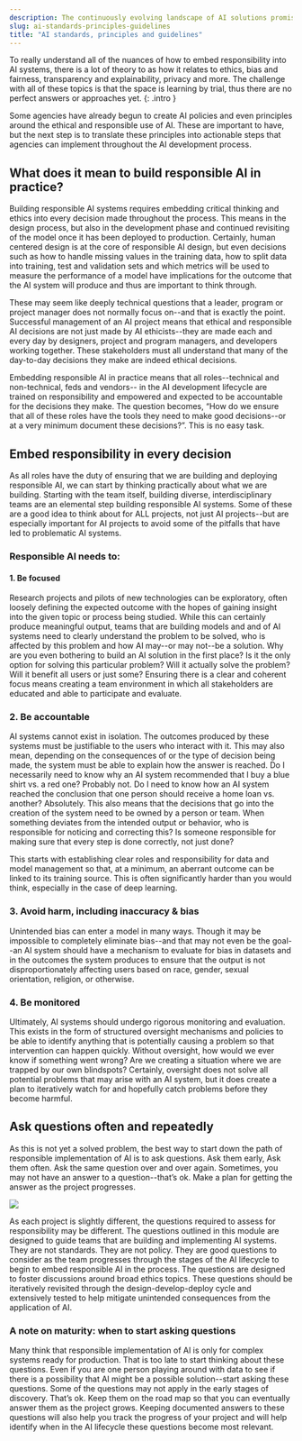 ```yaml
---
description: The continuously evolving landscape of AI solutions promises to fundamentally change the way that businesses, governments, and society as a whole interact with and impact the world around us. While some of the promises of change may be years or even decades away, the technological possibilities represent exciting opportunities. As AI continues to evolve, AI practitioners must carefully consider the impact of AI on the people who interact with it and are affected by it. 
slug: ai-standards-principles-guidelines
title: "AI standards, principles and guidelines"
---
```


To really understand all of the nuances of how to embed responsibility into AI systems, there is a lot of theory to as how it relates to ethics, bias and fairness, transparency and explainability, privacy and more. The challenge with all of these topics is that the space is learning by trial, thus there are no perfect answers or approaches yet. 
{: .intro }

Some agencies have already begun to create AI policies and even principles around the ethical and responsible use of AI. These are important to have, but the next step is to translate these principles into actionable steps that agencies can implement throughout the AI development process.

## What does it mean to build responsible AI in practice?
Building responsible AI systems requires embedding critical thinking and ethics into every decision made throughout the process. This means in the design process, but also in the development phase and continued revisiting of the model once it has been deployed to production. Certainly, human centered design is at the core of responsible AI design, but even decisions such as how to handle missing values in the training data, how to split data into training, test and validation sets and which metrics will be used to measure the performance of a model have implications for the outcome that the AI system will produce and thus are important to think through. 

These may seem like deeply technical questions that a leader, program or project manager does not normally focus on--and that is exactly the point. Successful management of an AI project means that ethical and responsible AI decisions are not just made by AI ethicists--they are made each and every day by designers, project and program managers, and developers working together. These stakeholders must all understand that many of the day-to-day decisions they make are indeed ethical decisions.

Embedding responsible AI in practice means that all roles--technical and non-technical, feds and vendors-- in the AI development lifecycle are trained on responsibility and empowered and expected to be accountable for the decisions they make. The question becomes, “How do we ensure that all of these roles have the tools they need to make good decisions--or at a very minimum document these decisions?”. This is no easy task. 

## Embed responsibility in every decision
As all roles have the duty of ensuring that we are building and deploying responsible AI, we can start by thinking practically about what we are building. Starting with the team itself, building diverse, interdisciplinary teams are an elemental step building responsible AI systems. Some of these are a good idea to think about for ALL projects, not just AI projects--but are especially important for AI projects to avoid some of the pitfalls that have led to problematic AI systems.

### Responsible AI needs to:

#### 1. Be focused
Research projects and pilots of new technologies can be exploratory, often loosely defining the expected outcome with the hopes of gaining insight into the given topic or process being studied. While this can certainly produce meaningful output, teams that are building models and and of AI systems need to clearly understand the problem to be solved, who is affected by this problem and how AI may--or may not--be a solution. Why are you even bothering to build an AI solution in the first place? Is it the only option for solving this particular problem? Will it actually solve the problem? Will it benefit all users or just some? Ensuring there is a clear and coherent focus means creating a team environment in which all stakeholders are educated and able to participate and evaluate. 

### 2. Be accountable
AI systems cannot exist in isolation. The outcomes produced by these systems must be justifiable to the users who interact with it. This may also mean, depending on the consequences of or the type of decision being made, the system must be able to explain how the answer is reached. Do I necessarily need to know why an AI system recommended that I buy a blue shirt vs. a red one? Probably not. Do I need to know how an AI system reached the conclusion that one person should receive a home loan vs. another? Absolutely. This also means that the decisions that go into the creation of the system need to be owned by a person or team. When something deviates from the intended output or behavior, who is responsible for noticing and correcting this? Is someone responsible for making sure that every step is done correctly, not just done?

This starts with establishing clear roles and responsibility for data and model management so that, at a minimum, an aberrant outcome can be linked to its training source. This is often significantly harder than you would think, especially in the case of deep learning.

### 3. Avoid harm, including inaccuracy &amp; bias
Unintended bias can enter a model in many ways. Though it may be impossible to completely eliminate bias--and that may not even be the goal--an AI system should have a mechanism to evaluate for bias in datasets and in the outcomes the system produces to ensure that the output is not disproportionately affecting users based on race, gender, sexual orientation, religion, or otherwise.

### 4. Be monitored
Ultimately, AI systems should undergo rigorous monitoring and evaluation. This exists in the form of structured oversight mechanisms and policies to be able to identify anything that is potentially causing a problem so that intervention can happen quickly. Without oversight, how would we ever know if something went wrong? Are we creating a situation where we are trapped by our own blindspots? Certainly, oversight does not solve all potential problems that may arise with an AI system, but it does create a plan to iteratively watch for and hopefully catch problems before they become harmful.

## Ask questions often and repeatedly
As this is not yet a solved problem, the best way to start down the path of responsible implementation of AI is to ask questions. Ask them early, Ask them often. Ask the same question over and over again. Sometimes, you may not have an answer to a question--that’s ok. Make a plan for getting the answer as the project progresses. 

![](../images/ai-design-develop-deploy-loop.png)

As each project is slightly different, the questions required to assess for responsibility may be different. The questions outlined in this module are designed to guide teams that are building and implementing AI systems. They are not standards. They are not policy. They are good questions to consider as the team progresses through the stages of the AI lifecycle to begin to embed responsible AI in the process. The questions are designed to foster discussions around broad ethics topics. These questions should be iteratively revisited through the design-develop-deploy cycle and extensively tested to help mitigate unintended consequences from the application of AI.

### A note on maturity: when to start asking questions
Many think that responsible implementation of AI is only for complex systems ready for production. That is too late to start thinking about these questions. Even if you are one person playing around with data to see if there is a possibility that AI might be a possible solution--start asking these questions. Some of the questions may not apply in the early stages of discovery. That’s ok. Keep them on the road map so that you can eventually answer them as the project grows. Keeping documented answers to these questions will also help you track the progress of your project and will help identify when in the AI lifecycle these questions become most relevant.